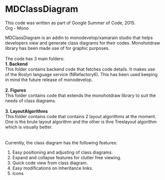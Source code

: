 # MDClassDiagram

This code was written as part of Google Summer of Code, 2015. <br>
Org - Mono

MDClassDiagram is an addin to monodevelop/xamarain studio that helps developers view and generate class diagrams for their codes. Monohotdraw library has been made use of for graphic purposes.<br><br>
The code has 3 main folders:<br>
<b>1. Backend</b><br>
This folder contains backend code that fetches code details. It makes use of the Roslyn language service (NRefactory6). This has been used keeping in mind the future release of monodevelop.<br><br>
<b>2. Figures</b><br>
This folder contains code that extends the monohotdraw library to suit the needs of class diagrams.<br><br>
<b>3. LayoutAlgorithms</b><br>
This folder contains code that contains 2 layout algorithms at the moment. One is the brute layout algorithm and the other is thre Treelayout algorithm which is visually better.<br><br>
<br>
Currently, the class diagram has the following features:<br>
1. Easy positioning and adjusting of class diagrams.<br>
2. Expand and collapse features for clutter free viewing.<br>
3. Quick code view from class diagram.<br>
4. Easy modifications on Inheritance links.<br>
5. Icons<br><br>

